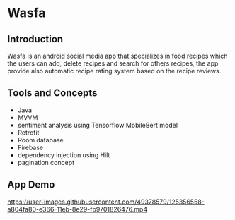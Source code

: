 # Wasfa
## Introduction
Wasfa is an android social media app that specializes in food recipes which the users can add, delete recipes and search for others recipes, the app provide also automatic recipe rating system based on the recipe reviews.

## Tools and Concepts
- Java
- MVVM
- sentiment analysis using Tensorflow MobileBert model
- Retrofit
- Room database
- Firebase
- dependency injection using Hilt
- pagination concept

## App Demo


https://user-images.githubusercontent.com/49378579/125356558-a804fa80-e366-11eb-8e29-fb9701826476.mp4
